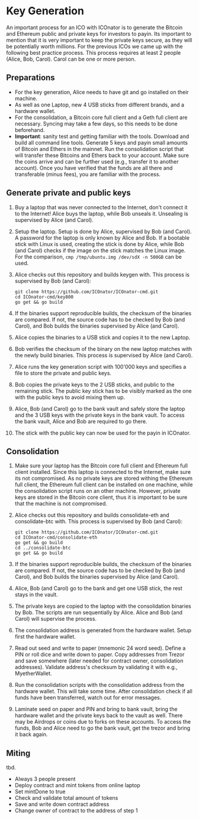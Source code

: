 # Key Generation

An important process for an ICO with ICOnator is to generate the Bitcoin and 
Ethereum public and private keys for investors to payin. Its important to mention
that it is very important to keep the private keys secure, as they will be
potentially worth millions. For the previous ICOs we came up with the following
best practice process. This process requires at least 2 people (Alice, Bob, Carol). 
Carol can be one or more person. 

## Preparations
* For the key generation, Alice needs to have git and go installed on their 
machine. 
* As well as one Laptop, new 4 USB sticks from different brands, and a hardware
wallet.
* For the consolidation, a Bitcoin core full client and a Geth full 
client are necessary. Syncing may take a few days, so this needs to be done 
beforehand.
* **Important**: sanity test and getting familiar with the tools. Download and build all command
line tools. Generate 5 keys and payin small amounts of Bitcoin and Ethers in the
mainnet. Run the consolidation script that will transfer these Bitcoins and 
Ethers back to your account. Make sure the coins arrive and can be further used 
(e.g., transfer it to another account). Once you have verified that the funds 
are all there and transferable (minus fees), you are familiar with the process.

## Generate private and public keys
1. Buy a laptop that was never connected to the Internet, 
don't connect it to the Internet! Alice buys the laptop, while
Bob unseals it. Unsealing is supervised by Alice (and Carol).
 
1. Setup the laptop. Setup is done by Alice, supervised by Bob (and Carol).
A password for the laptop is only known by Alice and Bob. If a bootable stick 
with Linux is used, creating the stick is done by Alice, while Bob (and Carol) 
checks if the image on the stick matches the Linux image. For the 
comparison, ```cmp /tmp/ubuntu.img /dev/sdX -n 500GB``` 
can be used.

1. Alice checks out this repository and builds keygen with. This process is 
supervised by Bob (and Carol): 
   ``` 
   git clone https://github.com/ICOnator/ICOnator-cmd.git
   cd ICOnator-cmd/key800
   go get && go build
   ```

1. If the binaries support reproducible builds, the checksum of the binaries are 
compared. If not, the source code has to be checked by Bob (and Carol), and Bob 
builds the binaries supervised by Alice (and Carol).

1. Alice copies the binaries to a USB stick and copies it to the new Laptop.

1. Bob verifies the checksum of the binary on the new laptop matches with 
the newly build binaries. This process is supervised by Alice (and Carol).

1. Alice runs the key generation script with 100'000 keys and specifies a file
to store the private and public keys.

1. Bob copies the private keys to the 2 USB sticks, and public to the 
remaining stick. The public key stick has to be visibly marked as the one with
the public keys to avoid mixing them up.

1. Alice, Bob (and Carol) go to the bank vault and safely store the laptop and the
3 USB keys with the private keys in the bank vault. To access the bank vault, 
Alice and Bob are required to go there. 

1. The stick with the public key can now be used for the payin in 
ICOnator.

## Consolidation
1. Make sure your laptop has the Bitcoin core full client and Ethereum full client
installed. Since this laptop is connected to the Internet, make sure its not compromised.
As no private keys are stored withing the Ethereum full client, the Ethereum full
client can be installed on one machine, while the consolidation script runs on an other
machine. However, private keys are stored in the Bitcoin core client, thus it is
important to be sure that the machine is not compromised.

1. Alice checks out this repository and builds consolidate-eth and consolidate-btc
 with. This process is supervised by Bob (and Carol): 
   ``` 
   git clone https://github.com/ICOnator/ICOnator-cmd.git
   cd ICOnator-cmd/consolidate-eth
   go get && go build
   cd ../consolidate-btc
   go get && go build
   ```
1. If the binaries support reproducible builds, the checksum of the binaries are 
compared. If not, the source code has to be checked by Bob (and Carol), and Bob 
builds the binaries supervised by Alice (and Carol).

1. Alice, Bob (and Carol) go to the bank and get one USB stick, the rest stays in
the vault.

1. The private keys are copied to the laptop with the consolidation binaries by 
Bob. The scripts are run sequentially by Alice. Alice and Bob (and Carol) will 
supervise the process. 

1. The consolidation address is generated from the hardware wallet. Setup first the
hardware wallet. 

1. Read out seed and write to paper (mnemonic 24 word seed). Define a PIN or 
roll dice and write down to paper. Copy addresses from Trezor and save somewhere 
(later needed for contract owner, consolidation addresses). Validate address's 
checksum by validating it with e.g., MyetherWallet.

1. Run the consolidation scripts with the consolidation address from the hardware
wallet. This will take some time. After consolidation check if all funds have
been transferred, watch out for error messages.  

1. Laminate seed on paper and PIN and bring to bank vault, bring the hardware
wallet and the private keys back to the vault as well. There may be Airdrops or coins due to forks
on these accounts. To access the funds, Bob and Alice need to go the bank vault,
get the trezor and bring it back again. 

## Miting

tbd.

* Always 3 people present
* Deploy contract and mint tokens from online laptop
* Set mintDone to true
* Check and validate total amount of tokens
* Save and write down contract address
* Change owner of contract to the address of step 1